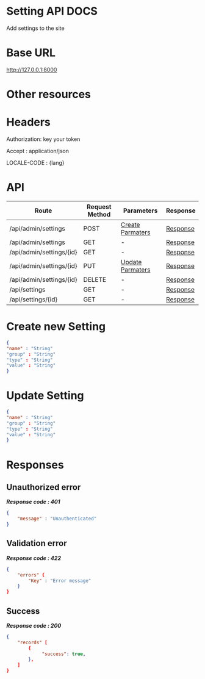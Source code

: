 # Setting API DOCS
Add settings to the site
# Base URL
http://127.0.0.1:8000

# Other resources 

 
# Headers

Authorization: key your token

Accept : application/json

LOCALE-CODE : {lang}


# API 

| Route                        | Request Method | Parameters | Response  |
| -----------                  | -----------    |----------- |---------- |
| /api/admin/settings            | POST           |  [Create Parmaters](#Create)|[Response](#Response)|
| /api/admin/settings | GET           |-|  [Response](#Response)         |
|/api/admin/settings/{id}         | GET           |  - |  [Response](#Response)         |
|/api/admin/settings/{id}        |PUT           |  [Update Parmaters](#Update)|[Response](#Response)     |
|/api/admin/settings/{id}        |DELETE           |  -|[Response](#Response)| 
|/api/settings        |GET           |-| [Response](#Response)|
|/api/settings/{id}        |GET           |-|[Response](#Response)|


# <a name="Create"> </a> Create new Setting 

```json
{
"name" : "String"
"group" : "String"
"type" : "String"
"value" : "String"
} 
```

# <a name="Update"> </a> Update Setting

```json
{
"name" : "String"
"group" : "String"
"type" : "String"
"value" : "String"
} 
```
# <a name="Response"> </a> Responses 

## Unauthorized error

__*Response code : 401*__
```json 
{
    "message" : "Unauthenticated"
}
```

## Validation error 
__*Response code : 422*__

```json 
{
    "errors" {
        "Key" : "Error message"
    }
}
```
## Success  
__*Response code : 200*__
```json 
{
    "records" [
        {
             "success": true,
        },
    ]
}
```
